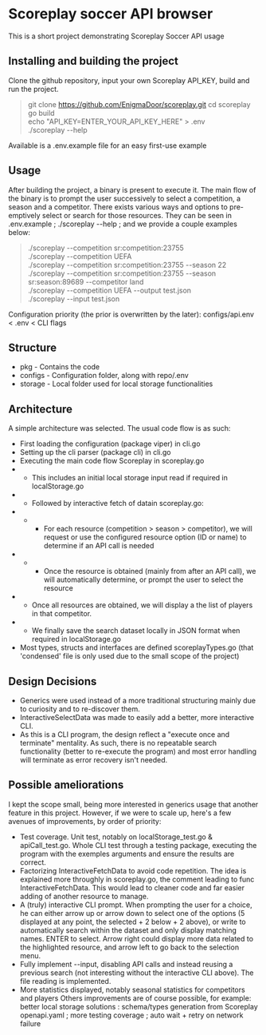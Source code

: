# Scoreplay soccer API browser

This is a short project demonstrating Scoreplay Soccer API usage

## Installing and building the project
Clone the github repository, input your own Scoreplay API_KEY, build and run the project.
> git clone https://github.com/EnigmaDoor/scoreplay.git
> cd scoreplay  
> go build  
> echo "API_KEY=ENTER_YOUR_API_KEY_HERE" > .env  
> ./scoreplay --help  

Available is a .env.example file for an easy first-use example  

## Usage
After building the project, a binary is present to execute it. The main flow of the binary is to prompt the user successively to select a competition, a season and a competitor. There exists various ways and options to pre-emptively select or search for those resources. They can be seen in .env.example ; ./scoreplay --help ; and we provide a couple examples below:  
> ./scoreplay --competition sr:competition:23755  
> ./scoreplay --competition UEFA  
> ./scoreplay --competition sr:competition:23755 --season 22  
> ./scoreplay --competition sr:competition:23755 --season sr:season:89689 --competitor land  
> ./scoreplay --competition UEFA --output test.json  
> ./scoreplay --input test.json

Configuration priority (the prior is overwritten by the later): configs/api.env < .env < CLI flags  

## Structure
* pkg - Contains the code
* configs - Configuration folder, along with repo/.env
* storage - Local folder used for local storage functionalities

## Architecture
A simple architecture was selected. The usual code flow is as such:
* First loading the configuration (package viper) in cli.go
* Setting up the cli parser (package cli) in cli.go
* Executing the main code flow Scoreplay in scoreplay.go
* * This includes an initial local storage input read if required in localStorage.go
* * Followed by interactive fetch of datain scoreplay.go:
* * * For each resource (competition > season > competitor), we will request or use the configured resource option (ID or name) to determine if an API call is needed
* * * Once the resource is obtained (mainly from after an API call), we will automatically determine, or prompt the user to select the resource
* * Once all resources are obtained, we will display a the list of players in that competitor.
* * We finally save the search dataset locally in JSON format when required in localStorage.go
* Most types, structs and interfaces are defined scoreplayTypes.go (that 'condensed' file is only used due to the small scope of the project)

## Design Decisions
* Generics were used instead of a more traditional structuring mainly due to curiosity and to re-discover them.
* InteractiveSelectData was made to easily add a better, more interactive CLI.
* As this is a CLI program, the design reflect a "execute once and terminate" mentality. As such, there is no repeatable search functionality (better to re-execute the program) and most error handling will terminate as error recovery isn't needed.

## Possible ameliorations
I kept the scope small, being more interested in generics usage that another feature in this project. However, if we were to scale up, here's a few avenues of improvements, by order of priority:
* Test coverage. Unit test, notably on localStorage_test.go & apiCall_test.go. Whole CLI test through a testing package, executing the program with the exemples arguments and ensure the results are correct.
* Factorizing InteractiveFetchData to avoid code repetition. The idea is explained more throughly in scoreplay.go, the comment leading to func InteractiveFetchData. This would lead to cleaner code and far easier adding of another resource to manage.
* A (truly) interactive CLI prompt. When prompting the user for a choice, he can either arrow up or arrow down to select one of the options (5 displayed at any point, the selected + 2 below + 2 above), or write to automatically search within the dataset and only display matching names. ENTER to select. Arrow right could display more data related to the highlighted resource, and arrow left to go back to the selection menu.
* Fully implement --input, disabling API calls and instead reusing a previous search (not interesting without the interactive CLI above). The file reading is implemented.
* More statistics displayed, notably seasonal statistics for competitors and players
Others improvements are of course possible, for example: better local storage solutions : schema/types generation from Scoreplay openapi.yaml ; more testing coverage ; auto wait + retry on network failure
